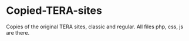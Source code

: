 # Copied-TERA-sites
Copies of the original TERA sites, classic and regular. All files php, css, js are there.
